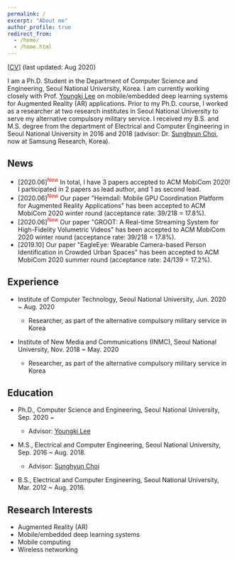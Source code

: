 ```yaml
---
permalink: /
excerpt: "About me"
author_profile: true
redirect_from: 
  - /home/
  - /home.html
---
```


[[CV](https://juheonyi.github.io/files/JuheonYi_CV.pdf)] (last updated: Aug 2020)

I am a Ph.D. Student in the Department of Computer Science and Engineering, Seoul National University, Korea. I am currently working closely with Prof. [Youngki Lee](http://youngkilee.blogspot.com/) on mobile/embedded deep learning systems for Augmented Reality (AR) applications. Prior to my Ph.D. course, I worked as a researcher at two research institutes in Seoul National University to serve my alternative compulsory military service. I received my B.S. and M.S. degree from the department of Electrical and Computer Engineering in Seoul National University in 2016 and 2018 (advisor: Dr. [Sunghyun Choi](https://sites.google.com/view/sunghyun-chois-home), now at Samsung Research, Korea). 

## News

* [2020.06]<sup><span style="color:red">New</span></sup> In total, I have 3 papers accepted to ACM MobiCom 2020! I participated in 2 papers as lead author, and 1 as second lead.
* [2020.06]<sup><span style="color:red">New</span></sup> Our paper "Heimdall: Mobile GPU Coordination Platform for Augmented Reality Applications" has been accepted to ACM MobiCom 2020 winter round (acceptance rate: 39/218 = 17.8%).
* [2020.06]<sup><span style="color:red">New</span></sup> Our paper "GROOT: A Real-time Streaming System for High-Fidelity Volumetric Videos" has been accepted to ACM MobiCom 2020 winter round (acceptance rate: 39/218 = 17.8%).
* [2019.10] Our paper "EagleEye: Wearable Camera-based Person Identification in Crowded Urban Spaces" has been accepted to ACM MobiCom 2020 summer round (acceptance rate: 24/139 = 17.2%).

## Experience

* Institute of Computer Technology, Seoul National University, Jun. 2020 ~ Aug. 2020
  * Researcher, as part of the alternative compulsory military service in Korea

* Institute of New Media and Communications (INMC), Seoul National University, Nov. 2018 ~ May. 2020
  * Researcher, as part of the alternative compulsory military service in Korea

## Education
* Ph.D., Computer Science and Engineering, Seoul National University, Sep. 2020 ~
  * Advisor: [Youngki Lee](http://youngkilee.blogspot.com/) 

* M.S., Electrical and Computer Engineering, Seoul National University, Sep. 2016 ~ Aug. 2018.
  * Advisor: [Sunghyun Choi](https://sites.google.com/view/sunghyun-chois-home) 

* B.S., Electrical and Computer Engineering, Seoul National University, Mar. 2012 ~ Aug. 2016.

## Research Interests

* Augmented Reality (AR)
* Mobile/embedded deep learning systems
* Mobile computing
* Wireless networking
